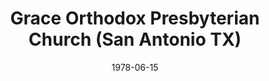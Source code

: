 ---
date: &id001 1978-06-15
end_date: null
location:
  address: 5602 UTEX Boulevard
  city: San Antonio
  state: TX
minister:
- end: 1979-01-01
  name: Duane Spencer
  start: 1978-06-15
  type: Pastor
- end: 2001-01-01
  name: Jack Peterson
  start: 1979-01-01
  type: Pastor
- end: null
  name: Nathan Hornfeld
  start: 2003-01-01
  type: Pastor
- end: 1990-01-01
  name: William Bomer
  start: 1984-01-01
  type: Associate Pastor
- end: 2014-01-01
  name: Christopher Wisdom
  start: 1986-01-01
  type: Associate Pastor
ministers:
- Duane Spencer
- Jack Peterson
- Nathan Hornfeld
- William Bomer
- Christopher Wisdom
name: Grace Orthodox Presbyterian Church
names:
- end: null
  name: Grace Orthodox Presbyterian Church
  start: 1978-06-15
origination_date: *id001
raw_data: 'TX San Antonio

  Grace Orthodox Presbyterian Church  (June 15, 1978- )

  5602 UTEX Boulevard

  Pastors: Duane Spencer, 1978-79

  Jack Peterson, 1979-2001

  Nathan Hornfeld, 2003-

  Assoc. Pastors: William Bomer, 1984-90

  Christopher Wisdom, 1986-2014

  '
received_from: null
states:
- TX
status:
  active: true
  end_date: null
  reason: null
  received_from: null
  withdrawal_to: null
title: Grace Orthodox Presbyterian Church (San Antonio TX)
year_established:
- 1978

---